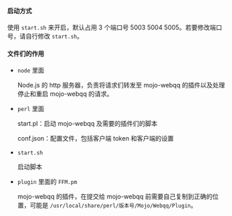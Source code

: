 #### 启动方式
使用 `start.sh` 来开启，默认占用 3 个端口号 5003 5004 5005。若要修改端口号，请自行修改 `start.sh`。

#### 文件们的作用
* `node` 里面

  Node.js 的 http 服务器，负责将请求们转发至 mojo-webqq 的插件以及处理停止和重启 mojo-webqq 的请求。
  
* `perl` 里面
  
  start.pl：启动 mojo-webqq 及需要的插件们的脚本
  
  conf.json：配置文件，包括客户端 token 和客户端的设置
  
* `start.sh`

  启动脚本
  
* `plugin` 里面的 `FFM.pm`

  mojo-webqq 的插件，在提交给 mojo-webqq 前需要自己复制到正确的位置，可能是 `/usr/local/share/perl/版本号/Mojo/Webqq/Plugin`。